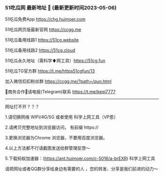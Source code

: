 ### 51吃瓜网 最新地址 👋 (最新更新时间2023-05-06)

51吃瓜免费App  https://chg.huimoer.com

51吃瓜网页版最新官网 https://ccgg.me

51吃瓜备用线路1 https://51cg.website

51吃瓜备用线路2 https://51cg.cloud

51吃瓜永久地址（需科学⬆️网工具）https://51cg.fun

51吃瓜TG官方群 https://t.me/https51cgfun/13

加入微信扣扣粉丝群 https://ccgg.me/?path=/qun.html

🤝商务合作🤝请电报(Telegram)联系 https://t.me/keqi7777

----------------------------

网址打不开？？？

1.请切换网络 WIFI/4G/5G 或者使用 科学上网工具（VP恩）

2.请拷贝完整地址到浏览器访问， 有前缀 https:// 

3.更换浏览器为Chrome 浏览器，不要用百度浏览器。

4.以上方法都不行请截图发送给群管理反馈～

5.下载蚂蚁加速器：(https://ant.huimoer.com/c-5016/a-brEXR)  科学上网工具


请把网址或者QQ群分享给身边有需要的人 ，您的转发、分享是我们前进的动力～


<!--
**51chigua/51chigua** is a ✨ _special_ ✨ repository because its `README.md` (this file) appears on your GitHub profile.

Here are some ideas to get you started:

- 🔭 I’m currently working on ...
- 🌱 I’m currently learning ...
- 👯 I’m looking to collaborate on ...
- 🤔 I’m looking for help with ...
- 💬 Ask me about ...
- 📫 How to reach me: ...
- 😄 Pronouns: ...
- ⚡ Fun fact: ...
-->
